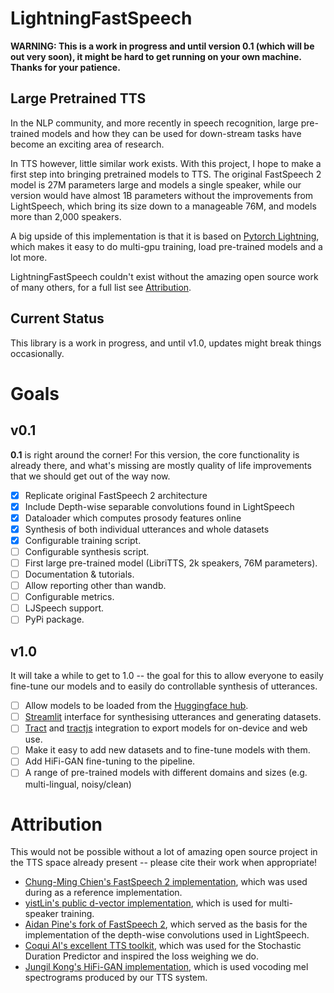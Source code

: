 # LightningFastSpeech

**WARNING: This is a work in progress and until version 0.1 (which will be out very soon), it might be hard to get running on your own machine. Thanks for your patience.**

## Large Pretrained TTS

In the NLP community, and more recently in speech recognition, large pre-trained models and how they can be used for down-stream tasks have become an exciting area of research.

In TTS however, little similar work exists. With this project, I hope to make a first step into bringing pretrained models to TTS.
The original FastSpeech 2 model is 27M parameters large and models a single speaker, while our version would have almost 1B parameters without the improvements from LightSpeech, which bring its size down to a manageable 76M, and models more than 2,000 speakers.

A big upside of this implementation is that it is based on [Pytorch Lightning](https://www.pytorchlightning.ai/), which makes it easy to do multi-gpu training, load pre-trained models and a lot more.

LightningFastSpeech couldn't exist without the amazing open source work of many others, for a full list see [Attribution](#attribution).

## Current Status

This library is a work in progress, and until v1.0, updates might break things occasionally.

# Goals

## v0.1

**0.1** is right around the corner! For this version, the core functionality is already there, and what's missing are mostly quality of life improvements that we should get out of the way now.

- [x] Replicate original FastSpeech 2 architecture
- [x] Include Depth-wise separable convolutions found in LightSpeech
- [x] Dataloader which computes prosody features online
- [x] Synthesis of both individual utterances and whole datasets
- [x] Configurable training script.
- [ ] Configurable synthesis script.
- [ ] First large pre-trained model (LibriTTS, 2k speakers, 76M parameters).
- [ ] Documentation & tutorials.
- [ ] Allow reporting other than wandb.
- [ ] Configurable metrics.
- [ ] LJSpeech support.
- [ ] PyPi package.

## v1.0

It will take a while to get to 1.0 -- the goal for this to allow everyone to easily fine-tune our models and to easily do controllable synthesis of utterances.

- [ ] Allow models to be loaded from the [Huggingface hub](huggingface.co/models).
- [ ] [Streamlit](https://streamlit.io/) interface for synthesising utterances and generating datasets.
- [ ] [Tract](https://github.com/sonos/tract) and [tractjs](https://bminixhofer.github.io/tractjs/) integration to export models for on-device and web use.
- [ ] Make it easy to add new datasets and to fine-tune models with them.
- [ ] Add HiFi-GAN fine-tuning to the pipeline.
- [ ] A range of pre-trained models with different domains and sizes (e.g. multi-lingual, noisy/clean)

# Attribution

This would not be possible without a lot of amazing open source project in the TTS space already present -- please cite their work when appropriate!

- [Chung-Ming Chien's FastSpeech 2 implementation](https://github.com/ming024/FastSpeech2), which was used during as a reference implementation.
- [yistLin's public d-vector implementation](https://github.com/yistLin/dvector), which is used for multi-speaker training.
- [Aidan Pine's fork of FastSpeech 2](https://github.com/roedoejet/FastSpeech2), which served as the basis for the implementation of the depth-wise convolutions used in LightSpeech.
- [Coqui AI's excellent TTS toolkit](https://github.com/coqui-ai/TTS), which was used for the Stochastic Duration Predictor and inspired the loss weighing we do.
- [Jungil Kong's HiFi-GAN implementation](https://github.com/jik876/hifi-gan), which is used vocoding mel spectrograms produced by our TTS system.
